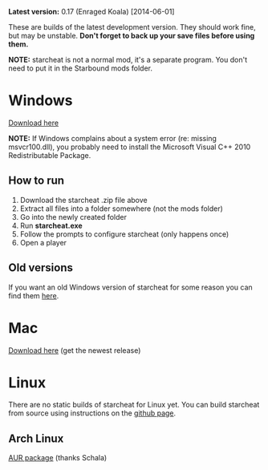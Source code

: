 **Latest version:** 0.17 (Enraged Koala) [2014-06-01]

These are builds of the latest development version. They should work fine, but may be unstable. **Don't forget to back up your save files before using them.**

**NOTE:** starcheat is not a normal mod, it's a separate program. You don't need to put it in the Starbound mods folder.

# Windows

[Download here](https://github.com/wizzomafizzo/starcheat/releases)

**NOTE:** If Windows complains about a system error (re: missing msvcr100.dll), you probably need to install the Microsoft Visual C++ 2010 Redistributable Package.

## How to run

 1.  Download the starcheat .zip file above
 2.  Extract all files into a folder somewhere (not the mods folder)
 3.  Go into the newly created folder
 4.  Run **starcheat.exe**
 5.  Follow the prompts to configure starcheat (only happens once)
 6.  Open a player

## Old versions

If you want an old Windows version of starcheat for some reason you can find them [here](http://callan.io/builds/?C=M;O=D).

# Mac

[Download here](https://github.com/wizzomafizzo/starcheat/releases) (get the newest release)

# Linux

There are no static builds of starcheat for Linux yet. You can build starcheat from source using instructions on the [github page](https://github.com/wizzomafizzo/starcheat).

## Arch Linux

[AUR package](https://aur.archlinux.org/packages/starcheat/) (thanks Schala)
